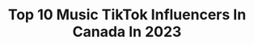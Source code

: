 ---
title: Top 10 Music TikTok Influencers In Canada In 2023
description: >-
  Find top music TikTok influencers in Canada in 2023. Most popular hashtags: #music #duet #fyp.
platform: TikTok
hits: 855
text_top: Analyze the top-rated TikTok profiles on inBeat.
text_bottom: Our database has 855 TikTok influencers like this in Canada for you to contact.
profiles:
  - username: "angeingell"
    fullname: >-
      Ange Ingell
    bio: >-
      animal and music lover 🇨🇦
    location: "Canada"
    followers: 6439
    engagement: 1919
    commentsToLikes: 0.140046
    id: ckb9rha8yo56a0j23in4gd9xe
    verified: false
    hashtags: ""
  - username: "danielledoyle"
    fullname: >-
      Danielle Doyle
    bio: >-
      I listen to your dads music Sometimes I’m a naked mole rat
    location: "Canada"
    followers: 194200
    engagement: 1723
    commentsToLikes: 0.028108
    id: ck8f6n7r32r8o0j783p79uk6o
    verified: false
    hashtags: "#spooky, #murder, #crime, #truecrime"
  - username: "tommisin"
    fullname: >-
      Tomisin
    bio: >-
      God First Music coming🎶 Snap:trockk2
    location: "Canada"
    followers: 74700
    engagement: 1565
    commentsToLikes: 0.053415
    id: ck9fln9pjovmf0j78kb52gi81
    verified: false
    hashtags: "#bubbles, #sponsored, #wealthsimple, #wealthsimplecash"
  - username: "iamrobinskies"
    fullname: >-
      iamrobinskies 
    bio: >-
      Music- VAN BC!! 🇨🇦 Stream my music with 👇🏻 link
    location: "Canada"
    followers: 48000
    engagement: 1836
    commentsToLikes: 0.078657
    id: ck92uy64ko58i0j78jj787ecx
    verified: false
    hashtags: "#toothemoon, #blowitup, #careeradvice, #deconstruction"
  - username: "manelijamal"
    fullname: >-
      Maneli Jamal
    bio: >-
      For full videos, music and FREE lessons please check my page below 👇🏼
    location: "Canada"
    followers: 8674
    engagement: 1470
    commentsToLikes: 0.149393
    id: ckac5svbldkye0i78ggwin3bg
    verified: false
    hashtags: ""
  - username: "kaitlynmusic.ca"
    fullname: >-
      kaitlyn
    bio: >-
      toronto 💜 #BLM i make music :) check out my links👇🏻👇🏻
    location: "Canada"
    followers: 40000
    engagement: 1476
    commentsToLikes: 0.076745
    id: cka0jrnsqjdaq0i78cv8p34zh
    verified: false
    hashtags: "#music, #attackontitan, #bye2020, #fyp"
  - username: "roland.prince"
    fullname: >-
      Roland Prince
    bio: >-
      Audio Engineer, Car enthusiast, Sim Racer 🚗 💨 🇨🇦 Sideways music review 👇🏾
    location: "Canada"
    followers: 28700
    engagement: 1279
    commentsToLikes: 0.095464
    id: ck92uxut8o2uj0j78ozj1oz9u
    verified: false
    hashtags: "#carguy, #getreadywitholdspice, #projectcar, #lovemycar"
  - username: "tiobandz"
    fullname: >-
      Tio💰
    bio: >-
      B,E- suarezmalcom@sditalent.com ⬇️SUBSCRIBE‼️MUSIC SOON⬇️ Cashapp: $bryce8908
    location: "Canada"
    followers: 2200000
    engagement: 1980
    commentsToLikes: 0.014736
    id: ck9fdrsqdpzzg0j78apuovyof
    verified: true
    hashtags: ""
  - username: "dageekybells"
    fullname: >-
      ♡ 𝔹𝕖𝕝𝕝𝕒 ♡
    bio: >-
      ⤏ lol hi ⤎ ✧ ⇢ musically veteran ⇠ ✧ ⪢ duet me bois ⪡
    location: "Canada"
    followers: 10700
    engagement: 2471
    commentsToLikes: 0.020303
    id: ckadzre20ga3x0i789pwhiw4j
    verified: false
    hashtags: "#mcytcosplay, #homestuck, #tubbocosplay, #hannahxxrosecosplay"
  - username: ".ebunnoir"
    fullname: >-
      Ebun Noir
    bio: >-
      Music sessions from my college dorm room 🖤 New Song⬇️
    location: "Canada"
    followers: 61700
    engagement: 1095
    commentsToLikes: 0.239068
    id: ck90zswc2f6oj0j7846pdk7gy
    verified: false
    hashtags: "#hiphop, #rap, #music, #musicvideo"
---